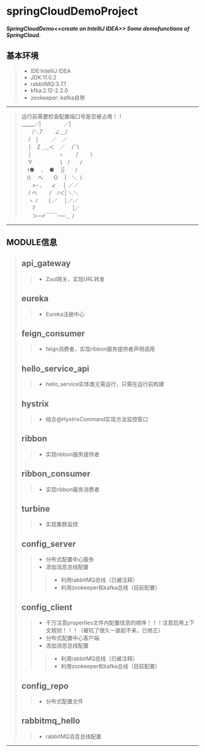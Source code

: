 springCloudDemoProject
=============================================
##### SpringCloudDemo&lt;&lt;create on IntelliJ IDEA>> Some demofunctions of SpringCloud.
## 基本环境
>* IDE:IntelliJ IDEA
>* JDK:11.0.2
>* rabbitMQ:3.7.1
>* kfka:2.12-2.2.0
>* zookeeper: kafka自带
---------------------------------------------
>运行前需要检查配置端口号是否被占用！！<Br/>
>_____／|　　　　 ／|       <Br/>
>　　/＼7　　   ∠＿/        <Br/>
>　 /　│　　 ／　／          <Br/>
>　 │　Z ＿,＜　／　   /``\   <Br/>
>　 │　　　　　ヽ　　 /　　 〉 <Br/>
>　 Y　　　　　  \　/　　/   <Br/>
>　ｲ●　 ､　●　    ||　　/    <Br/>
>　()　 へ　　O 　|　＼〈    <Br/>
>　　>ｰ ､ 　 ィ　 │ ／／     <Br/>
>　 / へ　　 /　ﾉ＜| ＼＼    <Br/>
>　 ヽ ﾉ　　( ／　 │／／     <Br/>
>　　7　　　　　　　|／       <Br/>
>　　＞―r￣￣`ｰ―＿ /         <Br/>
----------------------------------------------
MODULE信息
---------------------------------------------
>## api_gateway 
>>* Zuul网关，实现URL转发
>
>## eureka
>>* Eureka注册中心
>
>## feign_consumer 
>>* feign消费者，实现ribbon服务提供者声明调用
>
>## hello_service_api
>>* hello_service实体类无需运行，只需在运行前构建
>
>## hystrix 
>>* 结合@HystrixCommand实现方法监控窗口
>
>## ribbon 
>>* 实现ribbon服务提供者
>
>## ribbon_consumer
>>* 实现ribbon服务消费者
>
>## turbine
>>* 实现集群监控
>
>## config_server
>>* 分布式配置中心服务
>>* 添加消息总线配置
>>>* 利用rabbitMQ总线（已被注释）
>>>* 利用zookeeper和kafka总线（目前配置）
>
>## config_client
>>* 千万注意properties文件内配置信息的顺序！！！注意启用上下文规则！！！（被坑了很久一直起不来，已修正）
>>* 分布式配置中心客户端
>>* 添加消息总线配置
>>>* 利用rabbitMQ总线（已被注释）
>>>* 利用zookeeper和kafka总线（目前配置）
>
>## config_repo
>>* 分布式配置文件
>
>## rabbitmq_hello
>>* rabbitMQ消息总线配置
-------------------------------------------------------

